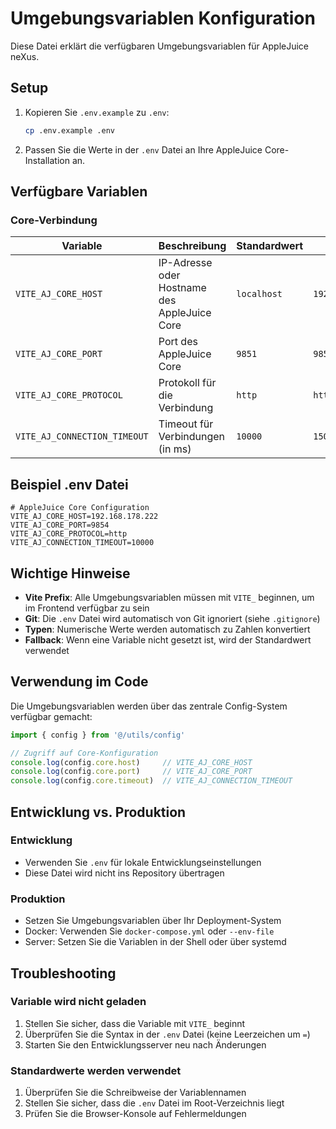 # Umgebungsvariablen Konfiguration

Diese Datei erklärt die verfügbaren Umgebungsvariablen für AppleJuice neXus.

## Setup

1. Kopieren Sie `.env.example` zu `.env`:
   ```bash
   cp .env.example .env
   ```

2. Passen Sie die Werte in der `.env` Datei an Ihre AppleJuice Core-Installation an.

## Verfügbare Variablen

### Core-Verbindung

| Variable | Beschreibung | Standardwert | Beispiel |
|----------|--------------|--------------|----------|
| `VITE_AJ_CORE_HOST` | IP-Adresse oder Hostname des AppleJuice Core | `localhost` | `192.168.178.222` |
| `VITE_AJ_CORE_PORT` | Port des AppleJuice Core | `9851` | `9854` |
| `VITE_AJ_CORE_PROTOCOL` | Protokoll für die Verbindung | `http` | `https` |
| `VITE_AJ_CONNECTION_TIMEOUT` | Timeout für Verbindungen (in ms) | `10000` | `15000` |

## Beispiel .env Datei

```env
# AppleJuice Core Configuration
VITE_AJ_CORE_HOST=192.168.178.222
VITE_AJ_CORE_PORT=9854
VITE_AJ_CORE_PROTOCOL=http
VITE_AJ_CONNECTION_TIMEOUT=10000
```

## Wichtige Hinweise

- **Vite Prefix**: Alle Umgebungsvariablen müssen mit `VITE_` beginnen, um im Frontend verfügbar zu sein
- **Git**: Die `.env` Datei wird automatisch von Git ignoriert (siehe `.gitignore`)
- **Typen**: Numerische Werte werden automatisch zu Zahlen konvertiert
- **Fallback**: Wenn eine Variable nicht gesetzt ist, wird der Standardwert verwendet

## Verwendung im Code

Die Umgebungsvariablen werden über das zentrale Config-System verfügbar gemacht:

```javascript
import { config } from '@/utils/config'

// Zugriff auf Core-Konfiguration
console.log(config.core.host)     // VITE_AJ_CORE_HOST
console.log(config.core.port)     // VITE_AJ_CORE_PORT
console.log(config.core.timeout)  // VITE_AJ_CONNECTION_TIMEOUT
```

## Entwicklung vs. Produktion

### Entwicklung
- Verwenden Sie `.env` für lokale Entwicklungseinstellungen
- Diese Datei wird nicht ins Repository übertragen

### Produktion
- Setzen Sie Umgebungsvariablen über Ihr Deployment-System
- Docker: Verwenden Sie `docker-compose.yml` oder `--env-file`
- Server: Setzen Sie die Variablen in der Shell oder über systemd

## Troubleshooting

### Variable wird nicht geladen
1. Stellen Sie sicher, dass die Variable mit `VITE_` beginnt
2. Überprüfen Sie die Syntax in der `.env` Datei (keine Leerzeichen um `=`)
3. Starten Sie den Entwicklungsserver neu nach Änderungen

### Standardwerte werden verwendet
1. Überprüfen Sie die Schreibweise der Variablennamen
2. Stellen Sie sicher, dass die `.env` Datei im Root-Verzeichnis liegt
3. Prüfen Sie die Browser-Konsole auf Fehlermeldungen